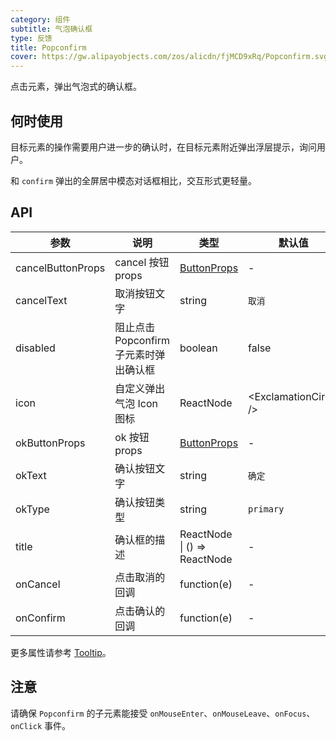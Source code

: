 ```yaml
---
category: 组件
subtitle: 气泡确认框
type: 反馈
title: Popconfirm
cover: https://gw.alipayobjects.com/zos/alicdn/fjMCD9xRq/Popconfirm.svg
---
```


点击元素，弹出气泡式的确认框。

## 何时使用

目标元素的操作需要用户进一步的确认时，在目标元素附近弹出浮层提示，询问用户。

和 `confirm` 弹出的全屏居中模态对话框相比，交互形式更轻量。

## API

| 参数 | 说明 | 类型 | 默认值 |
| --- | --- | --- | --- |
| cancelButtonProps | cancel 按钮 props | [ButtonProps](/components/button/#API) | - |
| cancelText | 取消按钮文字 | string | `取消` |
| disabled | 阻止点击 Popconfirm 子元素时弹出确认框 | boolean | false |
| icon | 自定义弹出气泡 Icon 图标 | ReactNode | &lt;ExclamationCircle /> |
| okButtonProps | ok 按钮 props | [ButtonProps](/components/button/#API) | - |
| okText | 确认按钮文字 | string | `确定` |
| okType | 确认按钮类型 | string | `primary` |
| title | 确认框的描述 | ReactNode \| () => ReactNode | - |
| onCancel | 点击取消的回调 | function(e) | - |
| onConfirm | 点击确认的回调 | function(e) | - |

更多属性请参考 [Tooltip](/components/tooltip/#API)。

## 注意

请确保 `Popconfirm` 的子元素能接受 `onMouseEnter`、`onMouseLeave`、`onFocus`、`onClick` 事件。
